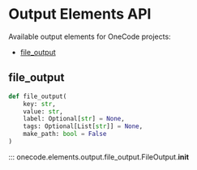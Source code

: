 # Output Elements API

Available output elements for OneCode projects:

* [file_output](#file_output)


## file_output
```python
def file_output(
    key: str,
    value: str,
    label: Optional[str] = None,
    tags: Optional[List[str]] = None,
    make_path: bool = False
)
```
::: onecode.elements.output.file_output.FileOutput.__init__
